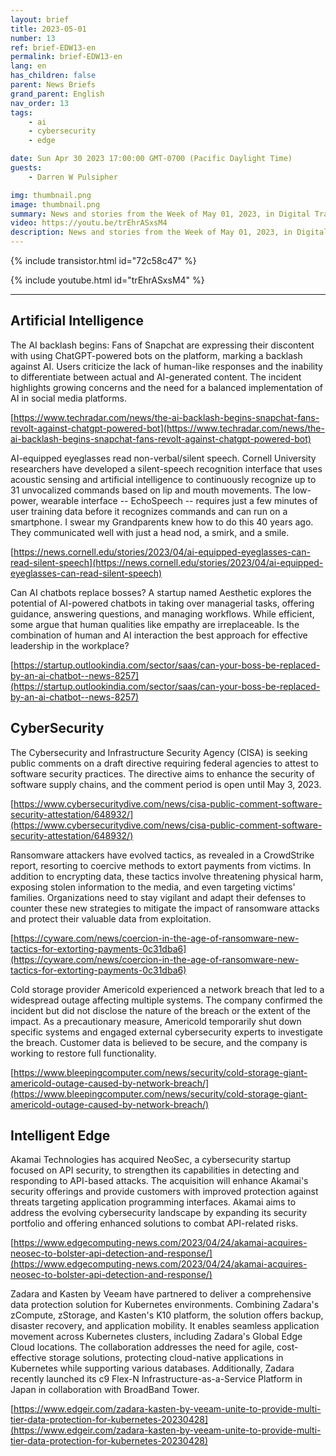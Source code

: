 ```yaml
---
layout: brief
title: 2023-05-01
number: 13
ref: brief-EDW13-en
permalink: brief-EDW13-en
lang: en
has_children: false
parent: News Briefs
grand_parent: English
nav_order: 13
tags:
    - ai
    - cybersecurity
    - edge

date: Sun Apr 30 2023 17:00:00 GMT-0700 (Pacific Daylight Time)
guests:
    - Darren W Pulsipher

img: thumbnail.png
image: thumbnail.png
summary: News and stories from the Week of May 01, 2023, in Digital Transformation, including cyberattacks and intelligent edge, non-verbal communication AI, and company merges in the IoT space.
video: https://youtu.be/trEhrASxsM4
description: News and stories from the Week of May 01, 2023, in Digital Transformation, including cyberattacks and intelligent edge, non-verbal communication AI, and company merges in the IoT space.
---
```



{% include transistor.html id="72c58c47" %}



{% include youtube.html id="trEhrASxsM4" %}


---

## Artificial Intelligence

The AI backlash begins: Fans of Snapchat are expressing their discontent with using ChatGPT-powered bots on the platform, marking a backlash against AI. Users criticize the lack of human-like responses and the inability to differentiate between actual and AI-generated content. The incident highlights growing concerns and the need for a balanced implementation of AI in social media platforms.

[https://www.techradar.com/news/the-ai-backlash-begins-snapchat-fans-revolt-against-chatgpt-powered-bot](https://www.techradar.com/news/the-ai-backlash-begins-snapchat-fans-revolt-against-chatgpt-powered-bot)

AI-equipped eyeglasses read non-verbal/silent speech. Cornell University researchers have developed a silent-speech recognition interface that uses acoustic sensing and artificial intelligence to continuously recognize up to 31 unvocalized commands based on lip and mouth movements. The low-power, wearable interface -- EchoSpeech -- requires just a few minutes of user training data before it recognizes commands and can run on a smartphone. I swear my Grandparents knew how to do this 40 years ago. They communicated well with just a head nod, a smirk, and a smile.

[https://news.cornell.edu/stories/2023/04/ai-equipped-eyeglasses-can-read-silent-speech](https://news.cornell.edu/stories/2023/04/ai-equipped-eyeglasses-can-read-silent-speech)

Can AI chatbots replace bosses? A startup named Aesthetic explores the potential of AI-powered chatbots in taking over managerial tasks, offering guidance, answering questions, and managing workflows. While efficient, some argue that human qualities like empathy are irreplaceable. Is the combination of human and AI interaction the best approach for effective leadership in the workplace?

[https://startup.outlookindia.com/sector/saas/can-your-boss-be-replaced-by-an-ai-chatbot--news-8257](https://startup.outlookindia.com/sector/saas/can-your-boss-be-replaced-by-an-ai-chatbot--news-8257)

## CyberSecurity

The Cybersecurity and Infrastructure Security Agency (CISA) is seeking public comments on a draft directive requiring federal agencies to attest to software security practices. The directive aims to enhance the security of software supply chains, and the comment period is open until May 3, 2023.

[https://www.cybersecuritydive.com/news/cisa-public-comment-software-security-attestation/648932/](https://www.cybersecuritydive.com/news/cisa-public-comment-software-security-attestation/648932/)

Ransomware attackers have evolved tactics, as revealed in a CrowdStrike report, resorting to coercive methods to extort payments from victims. In addition to encrypting data, these tactics involve threatening physical harm, exposing stolen information to the media, and even targeting victims' families. Organizations need to stay vigilant and adapt their defenses to counter these new strategies to mitigate the impact of ransomware attacks and protect their valuable data from exploitation.

[https://cyware.com/news/coercion-in-the-age-of-ransomware-new-tactics-for-extorting-payments-0c31dba6](https://cyware.com/news/coercion-in-the-age-of-ransomware-new-tactics-for-extorting-payments-0c31dba6)

Cold storage provider Americold experienced a network breach that led to a widespread outage affecting multiple systems. The company confirmed the incident but did not disclose the nature of the breach or the extent of the impact. As a precautionary measure, Americold temporarily shut down specific systems and engaged external cybersecurity experts to investigate the breach. Customer data is believed to be secure, and the company is working to restore full functionality.

[https://www.bleepingcomputer.com/news/security/cold-storage-giant-americold-outage-caused-by-network-breach/](https://www.bleepingcomputer.com/news/security/cold-storage-giant-americold-outage-caused-by-network-breach/)

## Intelligent Edge

Akamai Technologies has acquired NeoSec, a cybersecurity startup focused on API security, to strengthen its capabilities in detecting and responding to API-based attacks. The acquisition will enhance Akamai's security offerings and provide customers with improved protection against threats targeting application programming interfaces. Akamai aims to address the evolving cybersecurity landscape by expanding its security portfolio and offering enhanced solutions to combat API-related risks.

[https://www.edgecomputing-news.com/2023/04/24/akamai-acquires-neosec-to-bolster-api-detection-and-response/](https://www.edgecomputing-news.com/2023/04/24/akamai-acquires-neosec-to-bolster-api-detection-and-response/)

Zadara and Kasten by Veeam have partnered to deliver a comprehensive data protection solution for Kubernetes environments. Combining Zadara's zCompute, zStorage, and Kasten's K10 platform, the solution offers backup, disaster recovery, and application mobility. It enables seamless application movement across Kubernetes clusters, including Zadara's Global Edge Cloud locations. The collaboration addresses the need for agile, cost-effective storage solutions, protecting cloud-native applications in Kubernetes while supporting various databases. Additionally, Zadara recently launched its c9 Flex-N Infrastructure-as-a-Service Platform in Japan in collaboration with BroadBand Tower.

[https://www.edgeir.com/zadara-kasten-by-veeam-unite-to-provide-multi-tier-data-protection-for-kubernetes-20230428](https://www.edgeir.com/zadara-kasten-by-veeam-unite-to-provide-multi-tier-data-protection-for-kubernetes-20230428)


